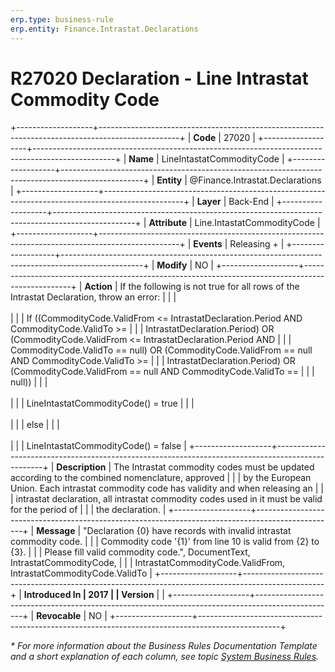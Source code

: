 ```yaml
---
erp.type: business-rule
erp.entity: Finance.Intrastat.Declarations
---
```


# R27020 Declaration - Line Intrastat Commodity Code
+-------------------+--------------------------------------------------------------------------------------------------+
| **Code**          | 27020                                                                                            |
+-------------------+--------------------------------------------------------------------------------------------------+
| **Name**          | LineIntastatCommodityCode                                                                        |
+-------------------+--------------------------------------------------------------------------------------------------+
| **Entity**        | @Finance.Intrastat.Declarations                                                                  |
+-------------------+--------------------------------------------------------------------------------------------------+
| **Layer**         | Back-End                                                                                         |
+-------------------+--------------------------------------------------------------------------------------------------+
| **Attribute**     | Line.IntastatCommodityCode                                                                       |
+-------------------+--------------------------------------------------------------------------------------------------+
| **Events**        | Releasing +                                                                                      |
+-------------------+--------------------------------------------------------------------------------------------------+
| **Modify**        | NO                                                                                               |
+-------------------+--------------------------------------------------------------------------------------------------+
| **Action**        | If the following is not true for all rows of the Intrastat Declaration, throw an error:          |
|                   | <br/><br/>                                                                                       |
|                   | If ((CommodityCode.ValidFrom \<= IntrastatDeclaration.Period AND CommodityCode.ValidTo \>=       |
|                   | IntrastatDeclaration.Period) OR (CommodityCode.ValidFrom \<= IntrastatDeclaration.Period AND     |
|                   | CommodityCode.ValidTo == null) OR (CommodityCode.ValidFrom == null AND CommodityCode.ValidTo \>= |
|                   | IntrastatDeclaration.Period) OR (CommodityCode.ValidFrom == null AND CommodityCode.ValidTo ==    |
|                   | null))                                                                                           |
|                   | <br/><br/>                                                                                       |
|                   | LineIntastatCommodityCode() = true                                                               |
|                   | <br/><br/>                                                                                       |
|                   | else                                                                                             |
|                   | <br/><br/>                                                                                       |
|                   | LineIntastatCommodityCode() = false                                                              |
+-------------------+--------------------------------------------------------------------------------------------------+
| **Description**   | The Intrastat commodity codes must be updated according to the combined nomenclature, approved   |
|                   | by the European Union. Each intrastat commodity code has validity and when releasing an          |
|                   | intrastat declaration, all intrastat commodity codes used in it must be valid for the period of  |
|                   | the declaration.                                                                                 |
+-------------------+--------------------------------------------------------------------------------------------------+
| **Message**       | \"Declaration {0} have records with invalid intrastat commodity code.                            |
|                   | Commodity code \'{1}\' from line 10 is valid from {2} to {3}.                                    |
|                   | Please fill valid commodity code.\", DocumentText, IntrastatCommodityCode,                       |
|                   | IntrastatCommodityCode.ValidFrom, IntrastatCommodityCode.ValidTo                                 |
+-------------------+--------------------------------------------------------------------------------------------------+
| **Introduced In   | 2017                                                                                             |
| Version**         |                                                                                                  |
+-------------------+--------------------------------------------------------------------------------------------------+
| **Revocable**     | NO                                                                                               |
+-------------------+--------------------------------------------------------------------------------------------------+

*\* For more information about the Business Rules Documentation Template and a short explanation of each column, see
topic [System Business Rules](../templates/template-description-system-business-rules.md).*
